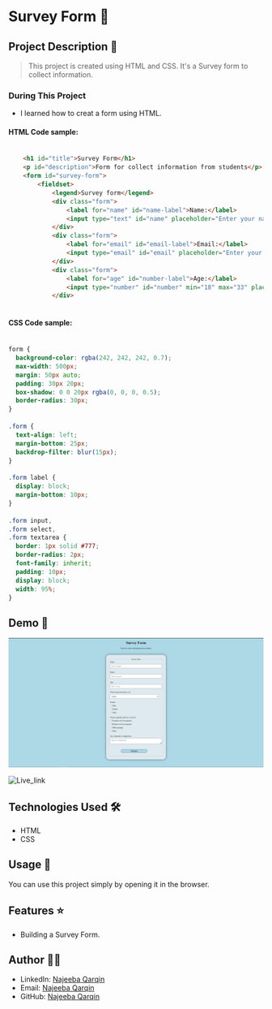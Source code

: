 # Survey Form 🚀

## Project Description 📝

> This project is created using HTML and CSS. It's a Survey form to collect information.
### During This Project

- I learned how to creat a form using HTML.

#### HTML Code sample:
```html

    <h1 id="title">Survey Form</h1>
    <p id="description">Form for collect information from students</p>
    <form id="survey-form">
        <fieldset>
            <legend>Survey form</legend>
            <div class="form">
                <label for="name" id="name-label">Name:</label>
                <input type="text" id="name" placeholder="Enter your name" required/>
            </div>
            <div class="form">
                <label for="email" id="email-label">Email:</label>
                <input type="email" id="email" placeholder="Enter your email" required/>
            </div>
            <div class="form">
                <label for="age" id="number-label">Age:</label>
                <input type="number" id="number" min="18" max="33" placeholder="Enter your age" required/>
            </div>
      
```
#### CSS Code sample:

```css

form {
  background-color: rgba(242, 242, 242, 0.7);
  max-width: 500px;
  margin: 50px auto;
  padding: 30px 20px;
  box-shadow: 0 0 20px rgba(0, 0, 0, 0.5);
  border-radius: 30px;
}

.form {
  text-align: left;
  margin-bottom: 25px;
  backdrop-filter: blur(15px);
}

.form label {
  display: block;
  margin-bottom: 10px;
}

.form input,
.form select,
.form textarea {
  border: 1px solid #777;
  border-radius: 2px;
  font-family: inherit;
  padding: 10px;
  display: block;
  width: 95%;
}

```


## Demo 📸


![Demo](/Annotation%202024-06-01%20134405.png)

![Live_link](https://najeeba-qarqin.github.io/Survey-Form/)

## Technologies Used 🛠️


- HTML
- CSS


## Usage 🎯

You can use this project simply by opening it in the browser.

## Features ⭐


- Building a Survey Form.

## Author 👩‍💻


- LinkedIn: [Najeeba Qarqin](https://www.linkedin.com/in/najeeba-qarqin-5419502ab?utm_source=share&utm_campaign=share_via&utm_content=profile&utm_medium=android_app)
- Email: [Najeeba Qarqin](najeebaqarqin@gmail.com)
- GitHub: [Najeeba Qarqin](https://github.com/Najeeba-Qarqin)

